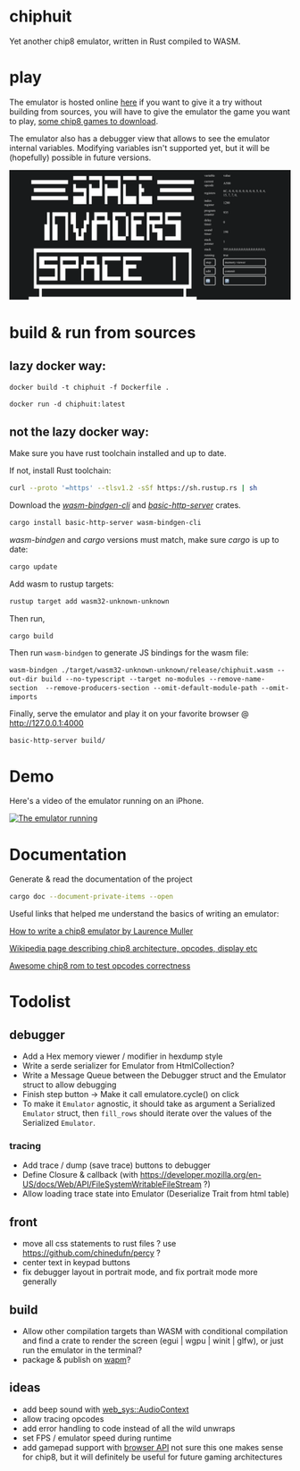 # chiphuit

Yet another chip8 emulator, written in Rust compiled to WASM.

# play

The emulator is hosted online [here](https://chiphuit.glitch.me/) if you want to give it a try without building from sources, you will have to give the emulator the game you want to play, [some chip8 games to download](https://github.com/kripod/chip8-roms/tree/master/games).

The emulator also has a debugger view that allows to see the emulator internal variables. Modifying variables isn't supported yet, but it will be (hopefully) possible in future versions.

![The emulator with the debugger](assets/emulator_debugger.png)

# build & run from sources

## lazy docker way:

```
docker build -t chiphuit -f Dockerfile .
```

```
docker run -d chiphuit:latest
```

## not the lazy docker way:

Make sure you have rust toolchain installed and up to date.

If not, install Rust toolchain:

```bash
curl --proto '=https' --tlsv1.2 -sSf https://sh.rustup.rs | sh
```

Download the _[wasm-bindgen-cli](https://crates.io/crates/wasm-bindgen-cli)_ and _[basic-http-server](https://crates.io/crates/basic-http-server)_ crates.

```bash
cargo install basic-http-server wasm-bindgen-cli
```

_wasm-bindgen_ and _cargo_ versions must match, make sure _cargo_ is up to date:

```bash
cargo update
```

Add wasm to rustup targets:

```bash
rustup target add wasm32-unknown-unknown
```

Then run,

```bash
cargo build
```

Then run `wasm-bindgen` to generate JS bindings for the wasm file:

```
wasm-bindgen ./target/wasm32-unknown-unknown/release/chiphuit.wasm --out-dir build --no-typescript --target no-modules --remove-name-section  --remove-producers-section --omit-default-module-path --omit-imports
```

Finally, serve the emulator and play it on your favorite browser @ http://127.0.0.1:4000

```
basic-http-server build/
```

# Demo

Here's a video of the emulator running on an iPhone.

[![The emulator running](https://img.youtube.com/vi/Ix_EGr-9nWQ/maxresdefault.jpg)](https://www.youtube.com/watch?v=Ix_EGr-9nWQ)

# Documentation

Generate & read the documentation of the project

```bash
cargo doc --document-private-items --open
```

Useful links that helped me understand the basics of writing an emulator:

[How to write a chip8 emulator by Laurence Muller](https://multigesture.net/articles/how-to-write-an-emulator-chip-8-interpreter/)

[Wikipedia page describing chip8 architecture, opcodes, display etc](https://en.wikipedia.org/wiki/CHIP-8)

[Awesome chip8 rom to test opcodes correctness](https://github.com/corax89/chip8-test-rom)

# Todolist

## debugger

- Add a Hex memory viewer / modifier in hexdump style
- Write a serde serializer for Emulator from HtmlCollection?
- Write a Message Queue between the Debugger struct and the Emulator struct to allow debugging
- Finish step button -> Make it call emulatore.cycle() on click
- To make it `Emulator` agnostic, it should take as argument a Serialized `Emulator` struct, then `fill_rows` should iterate over the values of the Serialized `Emulator`.

### tracing
- Add trace / dump (save trace) buttons to debugger
- Define Closure & callback (with https://developer.mozilla.org/en-US/docs/Web/API/FileSystemWritableFileStream ?)
- Allow loading trace state into Emulator (Deserialize Trait from html table)

## front

- move all css statements to rust files ? use https://github.com/chinedufn/percy ?
- center text in keypad buttons
- fix debugger layout in portrait mode, and fix portrait mode more generally

## build

- Allow other compilation targets than WASM with conditional compilation and find a crate to render the screen (egui | wgpu | winit | glfw), or just run the emulator in the terminal?
- package & publish on [wapm](https://wapm.io/)?

## ideas

- add beep sound with [web_sys::AudioContext](https://rustwasm.github.io/wasm-bindgen/api/web_sys/struct.AudioContext.html)
- allow tracing opcodes
- add error handling to code instead of all the wild unwraps
- set FPS / emulator speed during runtime
- add gamepad support with [browser API](https://rustwasm.github.io/wasm-bindgen/api/web_sys/struct.GamepadEvent.html) not sure this one makes sense for chip8, but it will definitely be useful for future gaming architectures
